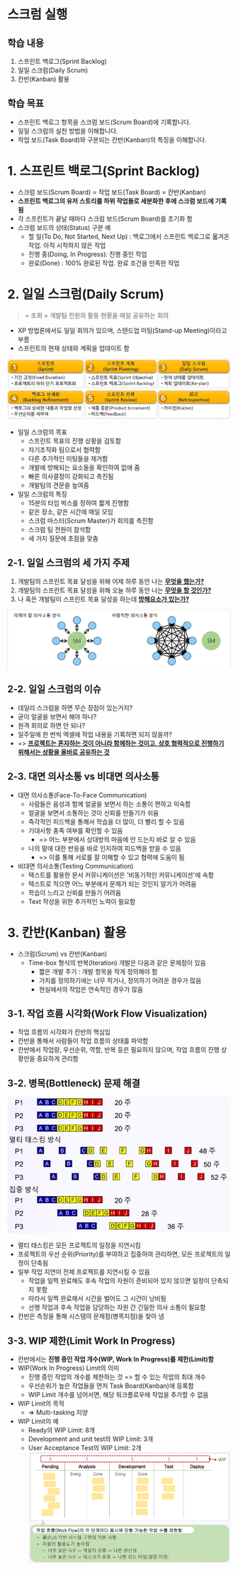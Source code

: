 # 스크럼 실행
## 학습 내용
1. 스프린트 백로그(Sprint Backlog)
2. 일일 스크럼(Daily Scrum)
3. 칸반(Kanban) 활용
## 학습 목표
* 스프린트 백로그 항목을 스크럼 보드(Scrum Board)에 기록합니다.
* 일일 스크럼의 실천 방법을 이해합니다.
* 작업 보드(Task Board)와 구분되는 칸반(Kanban)의 특징을 이해합니다.

# 1. 스프린트 백로그(Sprint Backlog)
* 스크럼 보드(Scrum Board) = 작업 보드(Task Board) = 칸반(Kanban)
* **스프린트 백로그의 유저 스토리를 하위 작업들로 세분화한 후에 스크럼 보드에 기록됨**
* 각 스프린트가 끝날 때마다 스크럼 보드(Scrum Board)를 초기화 함
* 스크럼 보드의 상태(Status) 구분 예
  * 할 일(To Do, Not Started, Next Up) : 백로그에서 스프린트 백로그로 옯겨온 작업. 아직 시작하지 않은 작업
  * 진행 중(Doing, In Progress): 진행 중인 작업
  * 완료(Done) : 100% 완료된 작업. 완료 조건을 만족한 작업

# 2. 일일 스크럼(Daily Scrum)
> = 조회 = 개발팀 전원의 활동 현황을 매일 공유하는 회의
* XP 방법론에서도 일일 회의가 있으며, 스탠드업 미팅(Stand-up Meeting)이라고 부름
* 스프린트의 현재 상태와 계획을 업데이트 함

![Alt text](image/agile_15_01.png)
* 일일 스크럼의 목표
  * 스프린트 목표의 진행 상황을 검토함
  * 자기조직화 팀으로서 협력함
  * 다른 추가적인 미팅들을 제거함
  * 개발에 방해되는 요소들을 확인하여 없애 줌
  * 빠른 의사결정이 강화되고 촉진됨
  * 개발팀의 견문을 높여줌
* 일일 스크럼의 특징
  * 15분의 타임 박스를 정하여 짧게 진행함
  * 같은 장소, 같은 시간에 매일 모임
  * 스크럼 마스터(Scrum Master)가 회의를 촉진함
  * 스크럼 팀 전원이 참석함
  * 세 가지 질문에 초점을 맞춤
## 2-1. 일일 스크럼의 세 가지 주제
1. 개발팀의 스프린트 목표 달성을 위해 어제 하루 동안 나는 <u>**무엇을 했는가?**</u>
2. 개발팀의 스프린트 목표 달성을 위해 오늘 하루 동안 나는 <u>**무엇을 할 것인가?**</u>
3. 나 혹은 개발팀이 스프린트 목표 달성을 하는데 <u>**방해요소가 있는가?**</u>

![Alt text](image/agile_15_02.png)
## 2-2. 일일 스크럼의 이슈
* 데일리 스크럼을 하면 무슨 장점이 있는거지?
* 굳이 얼굴을 보면서 해야 하나?
* 원격 회의로 하면 안 되나?
* 일주일에 한 번씩 엑셀에 작업 내용을 기록하면 되지 않을까?
* => <u>**프로젝트는 혼자하는 것이 아니라 함께하는 것이고, 상호 협력적으로 진행하기 위해서는 상황을 올바로 공유하는 것**</u>

## 2-3. 대면 의사소통 vs 비대면 의사소통
* 대면 의사소통(Face-To-Face Communication)
  * 사람들은 음성과 함께 얼굴을 보면서 하는 소통이 편하고 익숙함
  * 얼굴을 보면서 소통하는 것이 신뢰를 만들기가 쉬움
  * 즉각적인 피드백을 통해서 학습을 더 많이, 더 빨리 할 수 있음
  * 기대사항 충족 여부를 확인할 수 있음
    * => 어느 부분에서 상대방의 마음에 안 드는지 바로 알 수 있음
  * 나의 말에 대한 반응을 바로 인지하여 피드백을 받을 수 있음
    * => 이를 통해 서로를 잘 이해할 수 있고 협력에 도움이 됨
* 비대면 의사소통(Texting Communication)
  * 텍스트를 활용한 문서 커뮤니케이션은 '비동기적인 커뮤니케이션'에 속함
  * 텍스트로 적으면 어느 부분에서 문제가 되는 것인지 알기가 어려움
  * 학습이 느리고 신뢰를 만들기 어려움
  * Text 작성을 위한 추가적인 노력이 필요함

# 3. 칸반(Kanban) 활용
* 스크럼(Scrum) vs 칸반(Kanban)
  * Time-box 형식의 반복(Iteration) 개발은 다음과 같은 문제점이 있음
    * 짧은 개발 주기 : 개발 항목을 작게 정의해야 함
    * 가치를 정의하기에는 너무 작거나, 정의하기 어려운 경우가 많음
    * 현실에서의 작업은 연속적인 경우가 많음
## 3-1. 작업 흐름 시각화(Work Flow Visualization)
* 작업 흐름의 시각화가 칸반의 핵심임
* 칸반을 통해서 사람들이 작업 흐름의 상태를 파악함
* 칸반에서 작업량, 우선순위, 역할, 반복 등은 필요하지 않으며, 작업 흐름의 진행 상황만을 중요하게 관리함
## 3-2. 병목(Bottleneck) 문제 해결
![Alt text](image/agile_15_03.png)
* 멀티 태스킹은 모든 프로젝트의 일정을 지연시킴
* 프로젝트의 우선 순위(Priority)를 부여하고 집중하여 관리하면, 모든 프로젝트의 일정이 단축됨
* 일부 작업 지연이 전체 프로젝트를 지연시킬 수 있음
  * 작업을 일찍 완료해도 후속 작업의 자원이 준비되어 있지 않으면 일정이 단축되지 못함
  * 따라서 일찍 완료해서 시간을 벌어도 그 시간이 낭비됨
  * 선행 작업과 후속 작업을 담당하는 자원 간 긴밀한 의사 소통이 필요함
* 칸반은 측정을 통해 시스템의 문제점(병목지점)을 찾아 냄
## 3-3. WIP 제한(Limit Work In Progress)
* 칸반에서는 **진행 중인 작업 개수(WIP, Work In Progress)를 제한(Limit)함**
* WIP(Work In Progress) Limit의 의미
  * 진행 중인 작업의 개수를 제한하는 것 => 할 수 있는 작업의 최대 개수
  * 우선순위가 높은 작업들을 먼저 Task Board(Kanban)에 등록함
  * WIP Limit 개수를 넘어서면, 해당 워크플로우에 작업을 추가할 수 없음
* WIP Limit의 목적
  * => Multi-tasking 지양
* WIP Limit의 예
  * Ready의 WIP Limit: 8개
  * Development and unit test의 WIP Limit: 3개
  * User Acceptance Test의 WIP Limit: 2개
![Alt text](image/agile_15_04.png)